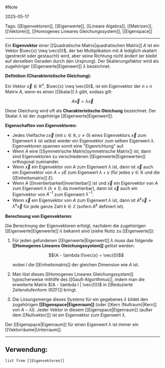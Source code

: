 #Note

2025-05-17

Tags: [[Eigenvektoren]], [[Eigenwerte]], [[Lineare Algebra]], [[Matrizen]], [[Vektoren]], [[Homogenes Lineares Gleichungssystem]], [[Eigenspace]]

---

Ein **Eigenvektor** einer [[Quadratische Matrix|quadratischen Matrix]] $A$ ist ein Vektor $\vec{x} \neq \vec{0}$, der bei Multiplikation mit $A$ lediglich skaliert (gestreckt oder gestaucht) wird, aber seine Richtung nicht ändert (er bleibt auf derselben Geraden durch den Ursprung). Der Skalierungsfaktor wird als zugehöriger [[Eigenwerte|Eigenwert]] $\lambda$ bezeichnet.

**Definition (Charakteristische Gleichung):**

Ein Vektor $\vec{x} \in \mathbb{R}^n$, $\vec{x} \neq \vec{0}$, ist ein Eigenvektor der $n \times n$ Matrix $A$, wenn es einen [[Skalar]] $\lambda$ gibt, sodass gilt:

$$A\vec{x} = \lambda\vec{x}$$

Diese Gleichung wird oft als **Charakteristische Gleichung** bezeichnet. Der Skalar $\lambda$ ist der zugehörige [[Eigenwerte|Eigenwert]].

**Eigenschaften von Eigenvektoren:**

* Jedes Vielfache $c\vec{x}$ (mit $c \in \mathbb{R}, c \neq 0$) eines Eigenvektors $\vec{x}$ zum Eigenwert $\lambda$ ist selbst wieder ein Eigenvektor zum selben Eigenwert $\lambda$. Eigenvektoren spannen somit eine "Eigenrichtung" auf.
* Wenn $A$ eine [[Symmetrische Matrix|symmetrische Matrix]] ist, dann sind Eigenvektoren zu verschiedenen [[Eigenwerte|Eigenwerten]] orthogonal zueinander.
* Wenn $\vec{x}$ ein Eigenvektor von $A$ zum Eigenwert $\lambda$ ist, dann ist $\vec{x}$ auch ein Eigenvektor von $A + \gamma E$ zum Eigenwert $\lambda + \gamma$ (für jedes $\gamma \in \mathbb{R}$ und die [[Einheitsmatrix]] $E$).
* Wenn $A$ [[Invertierbarkeit|invertierbar]] ist und $\vec{x}$ ein Eigenvektor von $A$ zum Eigenwert $\lambda$ ($\lambda \neq 0$, da invertierbar), dann ist $\vec{x}$ auch ein Eigenvektor von $A^{-1}$ zum Eigenwert $\lambda^{-1}$.
* Wenn $\vec{x}$ ein Eigenvektor von $A$ zum Eigenwert $\lambda$ ist, dann ist $A^k \vec{x} = \lambda^k \vec{x}$ für jede ganze Zahl $k \in \mathbb{Z}$ (sofern $A^k$ definiert ist).

**Berechnung von Eigenvektoren:**

Die Berechnung der Eigenvektoren erfolgt, nachdem die zugehörigen [[Eigenwerte|Eigenwerte]] $\lambda$ bekannt sind (siehe Notiz zu [[Eigenwerte]]):

1.  Für jeden gefundenen [[Eigenwerte|Eigenwert]] $\lambda$ muss das folgende **[[Homogenes Lineares Gleichungssystem]]** gelöst werden:

    $$(A - \lambda I)\vec{x} = \vec{0}$$

    wobei $I$ die [[Einheitsmatrix]] der gleichen Dimension wie $A$ ist.

2.  Man löst dieses [[Homogenes Lineares Gleichungssystem]] typischerweise mithilfe des [[Gauß-Algorithmus]], indem man die erweiterte Matrix $(A - \lambda I | \vec{0})$ in [[Reduzierte Zeilenstufenform (RZF)]] bringt.
3.  Die Lösungsmenge dieses Systems für ein gegebenes $\lambda$ bildet den zugehörigen **[[Eigenspace|Eigenraum]]** (oder [[Kern (Nullraum)|Kern]] von $A - \lambda I$). Jeder Vektor in diesem [[Eigenspace|Eigenraum]] (außer dem [[Nullvektor]]) ist ein Eigenvektor zum Eigenwert $\lambda$.

Der [[Eigenspace|Eigenraum]] für einen Eigenwert $\lambda$ ist immer ein [[Vektorräume|Unterraum]].

---

## Verwendung:

```dataview
list from [[Eigenvektoren]]
```